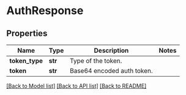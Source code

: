 # AuthResponse

## Properties
Name | Type | Description | Notes
------------ | ------------- | ------------- | -------------
**token_type** | **str** | Type of the token. | 
**token** | **str** | Base64 encoded auth token. | 

[[Back to Model list]](../README.md#documentation-for-models) [[Back to API list]](../README.md#documentation-for-api-endpoints) [[Back to README]](../README.md)

